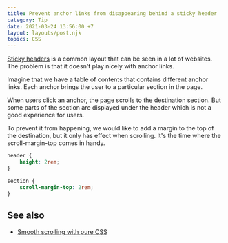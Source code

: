 ```yaml
---
title: Prevent anchor links from disappearing behind a sticky header
category: Tip
date: 2021-03-24 13:56:00 +7
layout: layouts/post.njk
topics: CSS
---
```


[Sticky headers](https://csslayout.io/patterns/sticky-header) is a common layout that can be seen in a lot of websites. The problem is that it doesn't play nicely with anchor links.

Imagine that we have a table of contents that contains different anchor links. Each anchor brings the user to a particular section in the page.

When users click an anchor, the page scrolls to the destination section. But some parts of the section are displayed under the header which is not a good experience for users.

To prevent it from happening, we would like to add a margin to the top of the destination, but it only has effect when scrolling. It's the time where the scroll-margin-top comes in handy.

```css
header {
    height: 2rem;
}

section {
    scroll-margin-top: 2rem;
}
```

## See also

-   [Smooth scrolling with pure CSS](/smooth-scrolling-with-pure-css)
